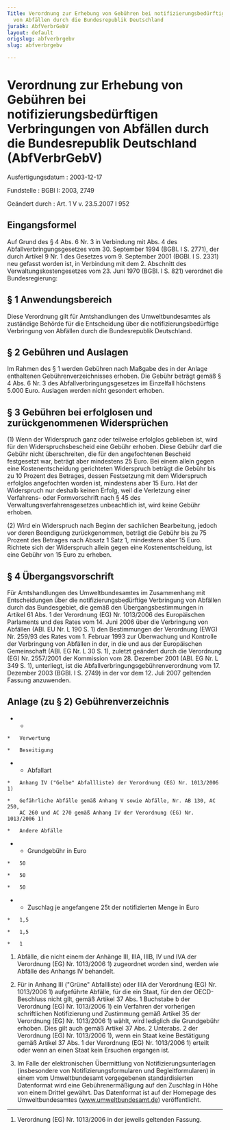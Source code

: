 ```yaml
---
Title: Verordnung zur Erhebung von Gebühren bei notifizierungsbedürftigen Verbringungen
  von Abfällen durch die Bundesrepublik Deutschland
jurabk: AbfVerbrGebV
layout: default
origslug: abfverbrgebv
slug: abfverbrgebv

---
```


# Verordnung zur Erhebung von Gebühren bei notifizierungsbedürftigen Verbringungen von Abfällen durch die Bundesrepublik Deutschland (AbfVerbrGebV)

Ausfertigungsdatum
:   2003-12-17

Fundstelle
:   BGBl I: 2003, 2749

Geändert durch
:   Art. 1 V v. 23.5.2007 I 952


## Eingangsformel

Auf Grund des § 4 Abs. 6 Nr. 3 in Verbindung mit Abs. 4 des
Abfallverbringungsgesetzes vom 30. September 1994 (BGBl. I S. 2771),
der durch Artikel 9 Nr. 1 des Gesetzes vom 9. September 2001 (BGBl. I
S. 2331) neu gefasst worden ist, in Verbindung mit dem 2. Abschnitt
des Verwaltungskostengesetzes vom 23. Juni 1970 (BGBl. I S. 821)
verordnet die Bundesregierung:


## § 1 Anwendungsbereich

Diese Verordnung gilt für Amtshandlungen des Umweltbundesamtes als
zuständige Behörde für die Entscheidung über die
notifizierungsbedürftige Verbringung von Abfällen durch die
Bundesrepublik Deutschland.


## § 2 Gebühren und Auslagen

Im Rahmen des § 1 werden Gebühren nach Maßgabe des in der Anlage
enthaltenen Gebührenverzeichnisses erhoben. Die Gebühr beträgt gemäß §
4 Abs. 6 Nr. 3 des Abfallverbringungsgesetzes im Einzelfall höchstens
5\.000 Euro. Auslagen werden nicht gesondert erhoben.


## § 3 Gebühren bei erfolglosen und zurückgenommenen Widersprüchen

(1) Wenn der Widerspruch ganz oder teilweise erfolglos geblieben ist,
wird für den Widerspruchsbescheid eine Gebühr erhoben. Diese Gebühr
darf die Gebühr nicht überschreiten, die für den angefochtenen
Bescheid festgesetzt war, beträgt aber mindestens 25 Euro. Bei einem
allein gegen eine Kostenentscheidung gerichteten Widerspruch beträgt
die Gebühr bis zu 10 Prozent des Betrages, dessen Festsetzung mit dem
Widerspruch erfolglos angefochten worden ist, mindestens aber 15 Euro.
Hat der Widerspruch nur deshalb keinen Erfolg, weil die Verletzung
einer Verfahrens- oder Formvorschrift nach § 45 des
Verwaltungsverfahrensgesetzes unbeachtlich ist, wird keine Gebühr
erhoben.

(2) Wird ein Widerspruch nach Beginn der sachlichen Bearbeitung,
jedoch vor deren Beendigung zurückgenommen, beträgt die Gebühr bis zu
75 Prozent des Betrages nach Absatz 1 Satz 1, mindestens aber 15 Euro.
Richtete sich der Widerspruch allein gegen eine Kostenentscheidung,
ist eine Gebühr von 15 Euro zu erheben.


## § 4 Übergangsvorschrift

Für Amtshandlungen des Umweltbundesamtes im Zusammenhang mit
Entscheidungen über die notifizierungsbedürftige Verbringung von
Abfällen durch das Bundesgebiet, die gemäß den Übergangsbestimmungen
in Artikel 61 Abs. 1 der Verordnung (EG) Nr. 1013/2006 des
Europäischen Parlaments und des Rates vom 14. Juni 2006 über die
Verbringung von Abfällen (ABl. EU Nr. L 190 S. 1) den Bestimmungen der
Verordnung (EWG) Nr. 259/93 des Rates vom 1. Februar 1993 zur
Überwachung und Kontrolle der Verbringung von Abfällen in der, in die
und aus der Europäischen Gemeinschaft (ABl. EG Nr. L 30 S. 1), zuletzt
geändert durch die Verordnung (EG) Nr. 2557/2001 der Kommission vom
28\. Dezember 2001 (ABl. EG Nr. L 349 S. 1), unterliegt, ist die
Abfallverbringungsgebührenverordnung vom 17. Dezember 2003 (BGBl. I S.
2749) in der vor dem 12. Juli 2007 geltenden Fassung anzuwenden.


## Anlage (zu § 2) Gebührenverzeichnis


*    *
    *   Verwertung

    *   Beseitigung


*    *   Abfallart

    *   Anhang IV ("Gelbe" Abfallliste) der Verordnung (EG) Nr. 1013/2006 1)

    *   Gefährliche Abfälle gemäß Anhang V sowie Abfälle, Nr. AB 130, AC 250,
        AC 260 und AC 270 gemäß Anhang IV der Verordnung (EG) Nr. 1013/2006 1)

    *   Andere Abfälle


*    *   Grundgebühr in Euro

    *   50

    *   50

    *   50


*    *   Zuschlag je angefangene 25t der notifizierten Menge in Euro

    *   1,5

    *   1,5

    *   1




1.  Abfälle, die nicht einem der Anhänge III, IIIA, IIIB, IV und IVA der
    Verordnung (EG) Nr. 1013/2006 1) zugeordnet worden sind, werden wie
    Abfälle des Anhangs IV behandelt.


2.  Für in Anhang III ("Grüne" Abfallliste) oder IIIA der Verordnung (EG)
    Nr. 1013/2006 1) aufgeführte Abfälle, für die ein Staat, für den der
    OECD-Beschluss nicht gilt, gemäß Artikel 37 Abs. 1 Buchstabe b der
    Verordnung (EG) Nr. 1013/2006 1) ein Verfahren der vorherigen
    schriftlichen Notifizierung und Zustimmung gemäß Artikel 35 der
    Verordnung (EG) Nr. 1013/2006 1) wählt, wird lediglich die Grundgebühr
    erhoben. Dies gilt auch gemäß Artikel 37 Abs. 2 Unterabs. 2 der
    Verordnung (EG) Nr. 1013/2006 1), wenn ein Staat keine Bestätigung
    gemäß Artikel 37 Abs. 1 der Verordnung (EG) Nr. 1013/2006 1) erteilt
    oder wenn an einen Staat kein Ersuchen ergangen ist.


3.  Im Falle der elektronischen Übermittlung von Notifizierungsunterlagen
    (insbesondere von Notifizierungsformularen und Begleitformularen) in
    einem vom Umweltbundesamt vorgegebenen standardisierten Datenformat
    wird eine Gebührenermäßigung auf den Zuschlag in Höhe von einem
    Drittel gewährt. Das Datenformat ist auf der Homepage des
    Umweltbundesamtes (www.umweltbundesamt.de) veröffentlicht.



-----

1)  Verordnung (EG) Nr. 1013/2006 in der jeweils geltenden Fassung.




